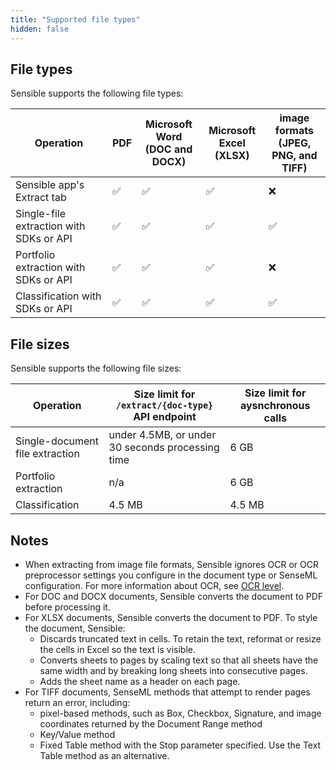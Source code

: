 ```yaml
---
title: "Supported file types"
hidden: false
---
```


## File types

Sensible supports the following file types:

| Operation                              | PDF  | Microsoft Word<br/> (DOC and DOCX) | Microsoft Excel<br/>(XLSX) | image formats<br/>(JPEG, PNG, and TIFF) |
| -------------------------------------- | ---- | ---------------------------------- | --------------------------------------- | --------------------------------------- |
| Sensible app's Extract tab    | ✅    | ✅                                  | ✅                                 | ❌                                       |
| Single-file extraction with SDKs or API | ✅    | ✅                                  | ✅                                 | ✅                                       |
| Portfolio extraction with SDKs or API   | ✅    | ✅                                  | ✅                                 | ❌                                       |
| Classification with SDKs or API         | ✅    | ✅                                  | ✅                                 | ✅                                       |

## File sizes

Sensible supports the following file sizes:

| Operation              | Size limit for `/extract/{doc-type}` API endpoint                | Size limit for aysnchronous calls |
| ---------------------- | ------------------------------------------------ | ----------------------- |
| Single-document file extraction | under 4.5MB, or under 30 seconds processing time | 6 GB                    |
| Portfolio extraction   | n/a                                              | 6 GB                    |
| Classification         | 4.5 MB                                           | 4.5 MB                  |

## Notes

- When extracting from image file formats, Sensible ignores OCR or OCR preprocessor settings you configure in the document type or SenseML configuration. For more information about OCR, see [OCR level](doc:ocr-level).
- For DOC and DOCX documents, Sensible converts the document to PDF before processing it.
- For XLSX documents, Sensible converts the document to PDF. To style the document, Sensible:
     - Discards truncated text in cells. To retain the text, reformat or resize the cells in Excel so the text is visible.
     - Converts sheets to pages by scaling text so that all sheets have the same width and by breaking long sheets into consecutive pages.
     - Adds the sheet name as a header on each page.
- For TIFF documents, SenseML methods that attempt to render pages return an error, including:
     - pixel-based methods, such as Box, Checkbox, Signature, and image coordinates returned by the Document Range method
     - Key/Value method
     - Fixed Table method with the Stop parameter specified. Use the Text Table method as an alternative.

